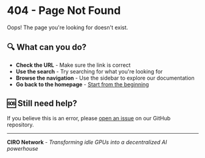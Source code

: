 # 404 - Page Not Found

Oops! The page you're looking for doesn't exist.

## 🔍 What can you do?

- **Check the URL** - Make sure the link is correct
- **Use the search** - Try searching for what you're looking for
- **Browse the navigation** - Use the sidebar to explore our documentation
- **Go back to the homepage** - [Start from the beginning](./introduction.md)

## 🆘 Still need help?

If you believe this is an error, please
[open an issue](https://github.com/Ciro-AI-Labs/ciro-network/issues) on our
GitHub repository.

---

**CIRO Network** - _Transforming idle GPUs into a decentralized AI powerhouse_
